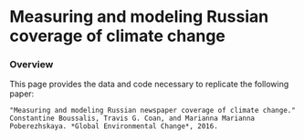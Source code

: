 # Measuring and modeling Russian coverage of climate change
  
### Overview
This page provides the data and code necessary to replicate the following paper: 

	"Measuring and modeling Russian newspaper coverage of climate change." 		Constantine Boussalis, Travis G. Coan, and Marianna Marianna 		Poberezhskaya. *Global Environmental Change*, 2016.
